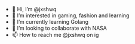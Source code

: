 - 👋 Hi, I’m @jxshwq
- 👀 I’m interested in gaming, fashion and learning
- 🌱 I’m currently learning Golang
- 💞️ I’m looking to collaborate with NASA
- 📫 How to reach me @jxshwq on ig
